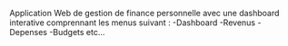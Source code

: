 Application Web de gestion de finance personnelle avec une dashboard interative comprennant les menus suivant : 
-Dashboard
-Revenus 
-Depenses
-Budgets
etc...
